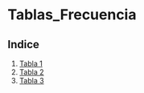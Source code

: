 
# Tablas_Frecuencia

## Indice

1. [Tabla 1](https://github.com/Jaz22-hub/Tablas_Frecuencia/blob/Iveth_Cuatitativos/Iveth_Cuatitativos.ipynb)
2. [Tabla 2](https://github.com/Jaz22-hub/Tablas_Frecuencia/blob/xochitl_tabla2/xochitl_tabla2.ipynb)
3. [Tabla 3](https://github.com/Jaz22-hub/Tablas_Frecuencia/blob/Cristobal_Tabla_Cualitativa.ipynb/Cristobal_Tabla_Cualitativa.ipynb)

